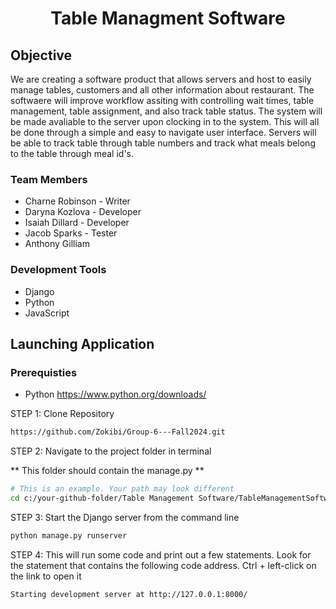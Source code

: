 <!-- PROJECT LOGO -->
<div align="center">
  <h1 align="center" id="top">Table Managment Software</h1>
</div>


<!-- Project Objective -->
## Objective
We are creating a software product that allows servers and host to easily manage tables, customers and all other information about restaurant. The softwaere will improve workflow assiting with controlling wait times, table management, table assignment, and also track table status. The system will be made avaliable to the server upon clocking in to the system. This will all be done through a simple and easy to navigate user interface. Servers will be able to track table through table numbers and track what meals belong to the table through meal id's.

### Team Members
- Charne Robinson - Writer
- Daryna Kozlova - Developer
- Isaiah Dillard - Developer
- Jacob Sparks - Tester
- Anthony Gilliam

### Development Tools
- Django
- Python
- JavaScript


<!-- Launching Application -->
## Launching Application

### Prerequisties
- Python https://www.python.org/downloads/

STEP 1: Clone Repository
   
```sh
https://github.com/Zokibi/Group-6---Fall2024.git
```

STEP 2: Navigate to the project folder in terminal

** This folder should contain the manage.py **

```sh
# This is an example. Your path may look different
cd c:/your-github-folder/Table Management Software/TableManagementSoftware
```

STEP 3: Start the Django server from the command line

```sh
python manage.py runserver
```

STEP 4: This will run some code and print out a few statements. Look for the statement that contains the following code address. Ctrl + left-click on the link to open it

```sh
Starting development server at http://127.0.0.1:8000/
```

